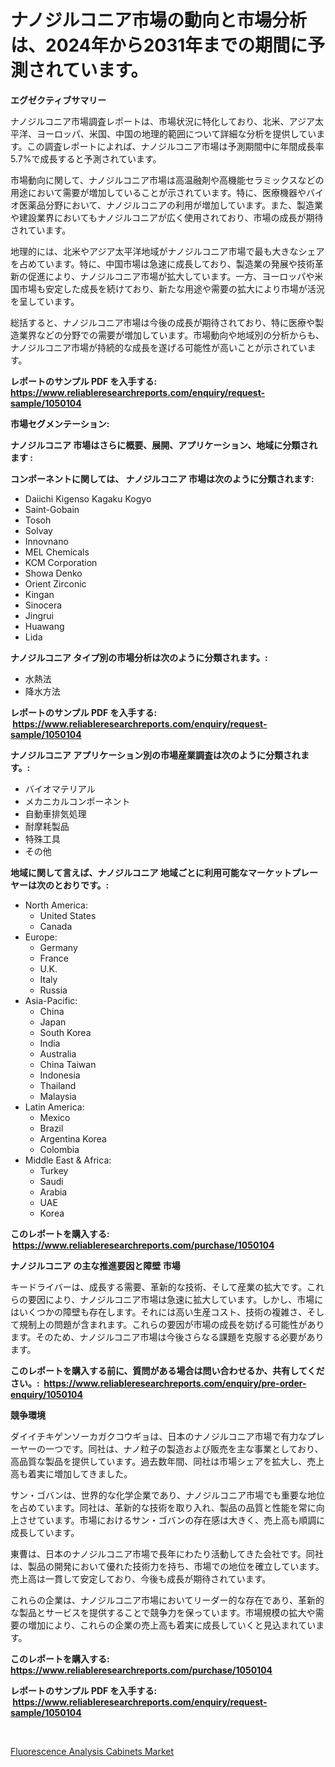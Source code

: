 <p><h1>ナノジルコニア市場の動向と市場分析は、2024年から2031年までの期間に予測されています。</h1></p><p><strong>エグゼクティブサマリー</strong></p>
<p><p>ナノジルコニア市場調査レポートは、市場状況に特化しており、北米、アジア太平洋、ヨーロッパ、米国、中国の地理的範囲について詳細な分析を提供しています。この調査レポートによれば、ナノジルコニア市場は予測期間中に年間成長率5.7%で成長すると予測されています。</p><p>市場動向に関して、ナノジルコニア市場は高温融剤や高機能セラミックスなどの用途において需要が増加していることが示されています。特に、医療機器やバイオ医薬品分野において、ナノジルコニアの利用が増加しています。また、製造業や建設業界においてもナノジルコニアが広く使用されており、市場の成長が期待されています。</p><p>地理的には、北米やアジア太平洋地域がナノジルコニア市場で最も大きなシェアを占めています。特に、中国市場は急速に成長しており、製造業の発展や技術革新の促進により、ナノジルコニア市場が拡大しています。一方、ヨーロッパや米国市場も安定した成長を続けており、新たな用途や需要の拡大により市場が活況を呈しています。</p><p>総括すると、ナノジルコニア市場は今後の成長が期待されており、特に医療や製造業界などの分野での需要が増加しています。市場動向や地域別の分析からも、ナノジルコニア市場が持続的な成長を遂げる可能性が高いことが示されています。</p></p>
<p><strong>レポートのサンプル PDF を入手する: <a href="https://www.reliableresearchreports.com/enquiry/request-sample/1050104">https://www.reliableresearchreports.com/enquiry/request-sample/1050104</a></strong></p>
<p><strong>市場セグメンテーション:</strong></p>
<p><strong> ナノジルコニア 市場はさらに概要、展開、アプリケーション、地域に分類されます :</strong></p>
<p><strong>コンポーネントに関しては、 ナノジルコニア 市場は次のように分類されます: &nbsp;</strong></p>
<p><ul><li>Daiichi Kigenso Kagaku Kogyo</li><li>Saint-Gobain</li><li>Tosoh</li><li>Solvay</li><li>Innovnano</li><li>MEL Chemicals</li><li>KCM Corporation</li><li>Showa Denko</li><li>Orient Zirconic</li><li>Kingan</li><li>Sinocera</li><li>Jingrui</li><li>Huawang</li><li>Lida</li></ul></p>
<p><strong> ナノジルコニア タイプ別の市場分析は次のように分類されます。:</strong></p>
<p><ul><li>水熱法</li><li>降水方法</li></ul></p>
<p><strong>レポートのサンプル PDF を入手する: &nbsp;<a href="https://www.reliableresearchreports.com/enquiry/request-sample/1050104">https://www.reliableresearchreports.com/enquiry/request-sample/1050104</a></strong></p>
<p><strong> ナノジルコニア アプリケーション別の市場産業調査は次のように分類されます。:</strong></p>
<p><ul><li>バイオマテリアル</li><li>メカニカルコンポーネント</li><li>自動車排気処理</li><li>耐摩耗製品</li><li>特殊工具</li><li>その他</li></ul></p>
<p><strong>地域に関して言えば、ナノジルコニア 地域ごとに利用可能なマーケットプレーヤーは次のとおりです。:</strong></p>
<p><ul>
    <li>
        North America:
        <ul>
            <li>United States</li>
            <li>Canada</li>
        </ul>
    </li>
    <li>
        Europe:
        <ul>
            <li>Germany</li>
            <li>France</li>
            <li>U.K.</li>
            <li>Italy</li>
            <li>Russia</li>
        </ul>
    </li>
    <li>
        Asia-Pacific:
        <ul>
            <li>China</li>
            <li>Japan</li>
            <li>South Korea</li>
            <li>India</li>
            <li>Australia</li>
            <li>China Taiwan</li>
            <li>Indonesia</li>
            <li>Thailand</li>
            <li>Malaysia</li>
        </ul>
    </li>
    <li>
        Latin America:
        <ul>
            <li>Mexico</li>
            <li>Brazil</li>
            <li>Argentina Korea</li>
            <li>Colombia</li>
        </ul>
    </li>
    <li>
        Middle East & Africa:
        <ul>
            <li>Turkey</li>
            <li>Saudi</li>
            <li>Arabia</li>
            <li>UAE</li>
            <li>Korea</li>
        </ul>
    </li>
    </ul></p>
<p><strong>このレポートを購入する: &nbsp;<a href="https://www.reliableresearchreports.com/purchase/1050104">https://www.reliableresearchreports.com/purchase/1050104</a></strong></p>
<p><strong>ナノジルコニア の主な推進要因と障壁 市場</strong></p>
<p><p>キードライバーは、成長する需要、革新的な技術、そして産業の拡大です。これらの要因により、ナノジルコニア市場は急速に拡大しています。しかし、市場にはいくつかの障壁も存在します。それには高い生産コスト、技術の複雑さ、そして規制上の問題が含まれます。これらの要因が市場の成長を妨げる可能性があります。そのため、ナノジルコニア市場は今後さらなる課題を克服する必要があります。</p></p>
<p><strong>このレポートを購入する前に、質問がある場合は問い合わせるか、共有してください。:&nbsp; <a href="https://www.reliableresearchreports.com/enquiry/pre-order-enquiry/1050104">https://www.reliableresearchreports.com/enquiry/pre-order-enquiry/1050104</a></strong></p>
<p><strong>競争環境</strong></p>
<p><p>ダイイチキゲンソーカガクコウギョは、日本のナノジルコニア市場で有力なプレーヤーの一つです。同社は、ナノ粒子の製造および販売を主な事業としており、高品質な製品を提供しています。過去数年間、同社は市場シェアを拡大し、売上高も着実に増加してきました。</p><p>サン・ゴバンは、世界的な化学企業であり、ナノジルコニア市場でも重要な地位を占めています。同社は、革新的な技術を取り入れ、製品の品質と性能を常に向上させています。市場におけるサン・ゴバンの存在感は大きく、売上高も順調に成長しています。</p><p>東曹は、日本のナノジルコニア市場で長年にわたり活動してきた会社です。同社は、製品の開発において優れた技術力を持ち、市場での地位を確立しています。売上高は一貫して安定しており、今後も成長が期待されています。</p><p>これらの企業は、ナノジルコニア市場においてリーダー的な存在であり、革新的な製品とサービスを提供することで競争力を保っています。市場規模の拡大や需要の増加により、これらの企業の売上高も着実に成長していくと見込まれています。</p></p>
<p><strong>このレポートを購入する: &nbsp; <a href="https://www.reliableresearchreports.com/purchase/1050104">https://www.reliableresearchreports.com/purchase/1050104</a></strong></p>
<p><strong>レポートのサンプル PDF を入手する: &nbsp;<a href="https://www.reliableresearchreports.com/enquiry/request-sample/1050104">https://www.reliableresearchreports.com/enquiry/request-sample/1050104</a></strong><strong></strong></p>
<p>&nbsp;</p>
<p><p><a href="https://github.com/YashRP12/Market-Research-Report-List-4/blob/main/fluorescence-analysis-cabinets-market.md">Fluorescence Analysis Cabinets Market</a></p></p>